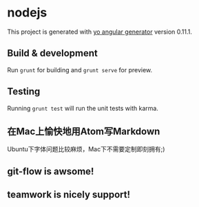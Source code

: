 # nodejs

This project is generated with [yo angular generator](https://github.com/yeoman/generator-angular)
version 0.11.1.

## Build & development

Run `grunt` for building and `grunt serve` for preview.

## Testing

Running `grunt test` will run the unit tests with karma.

## 在Mac上愉快地用Atom写Markdown
Ubuntu下字体问题比较麻烦，Mac下不需要定制即刻拥有;)

## git-flow is awsome!
## teamwork is nicely support!
